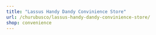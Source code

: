```yaml
---
title: "Lassus Handy Dandy Convinience Store"
url: /churubusco/lassus-handy-dandy-convinience-store/
shop: convenience
---
```

